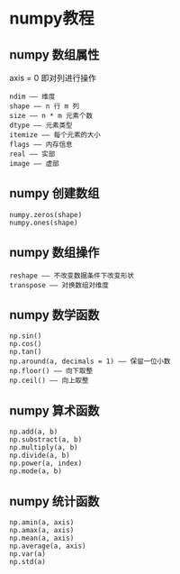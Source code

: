 # numpy教程

## numpy 数组属性
axis = 0 即对列进行操作
```
ndim —— 维度
shape —— n 行 m 列
size —— n * m 元素个数
dtype —— 元素类型
itemize —— 每个元素的大小
flags —— 内存信息
real —— 实部
image —— 虚部
```

## numpy 创建数组
```
numpy.zeros(shape)
numpy.ones(shape)
```

## numpy 数组操作
```
reshape —— 不改变数据条件下改变形状
transpose —— 对换数组对维度
```

## numpy 数学函数
```
np.sin()
np.cos()
np.tan()
np.around(a, decimals = 1) —— 保留一位小数
np.floor() —— 向下取整
np.ceil() —— 向上取整
```

## numpy 算术函数
```
np.add(a, b)
np.substract(a, b)
np.multiply(a, b)
np.divide(a, b)
np.power(a, index)
np.mode(a, b)
```

## numpy 统计函数
```
np.amin(a, axis)
np.amax(a, axis)
np.mean(a, axis)
np.average(a, axis)
np.var(a)
np.std(a)
```